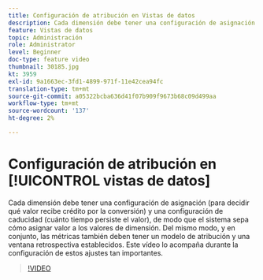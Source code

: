 ```yaml
---
title: Configuración de atribución en Vistas de datos
description: Cada dimensión debe tener una configuración de asignación (para decidir qué valor recibe crédito por la conversión) y una configuración de caducidad (cuánto tiempo persiste el valor), de modo que el sistema sepa cómo asignar valor a los valores de dimensión. Del mismo modo, y en conjunto, las métricas también deben tener un modelo de atribución y una ventana retrospectiva establecidos. Este vídeo lo acompaña durante la configuración de estos ajustes tan importantes.
feature: Vistas de datos
topic: Administración
role: Administrator
level: Beginner
doc-type: feature video
thumbnail: 30185.jpg
kt: 3959
exl-id: 9a1663ec-3fd1-4899-971f-11e42cea94fc
translation-type: tm+mt
source-git-commit: a05322bcba636d41f07b909f9673b68c09d499aa
workflow-type: tm+mt
source-wordcount: '137'
ht-degree: 2%

---
```


#  Configuración de atribución en  [!UICONTROL vistas de datos]

Cada dimensión debe tener una configuración de asignación (para decidir qué valor recibe crédito por la conversión) y una configuración de caducidad (cuánto tiempo persiste el valor), de modo que el sistema sepa cómo asignar valor a los valores de dimensión. Del mismo modo, y en conjunto, las métricas también deben tener un modelo de atribución y una ventana retrospectiva establecidos. Este vídeo lo acompaña durante la configuración de estos ajustes tan importantes.

>[!VIDEO](https://video.tv.adobe.com/v/30185/?quality=12&enable10seconds=on&speedcontrol=on)
